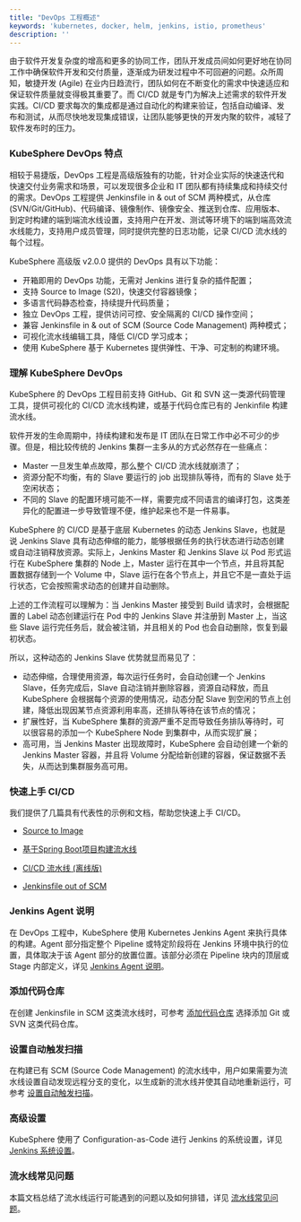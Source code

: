 ```yaml
---
title: "DevOps 工程概述"
keywords: 'kubernetes, docker, helm, jenkins, istio, prometheus'
description: ''
---
```


由于软件开发复杂度的增高和更多的协同工作，团队开发成员间如何更好地在协同工作中确保软件开发和交付质量，逐渐成为研发过程中不可回避的问题。众所周知，敏捷开发 (Agile) 在业内日趋流行，团队如何在不断变化的需求中快速适应和保证软件质量就变得极其重要了。而 CI/CD 就是专门为解决上述需求的软件开发实践。CI/CD 要求每次的集成都是通过自动化的构建来验证，包括自动编译、发布和测试，从而尽快地发现集成错误，让团队能够更快的开发内聚的软件，减轻了软件发布时的压力。

### KubeSphere DevOps 特点

相较于易捷版，DevOps 工程是高级版独有的功能，针对企业实际的快速迭代和快速交付业务需求和场景，可以发现很多企业和 IT 团队都有持续集成和持续交付的需求。DevOps 工程提供 Jenkinsfile in & out of SCM 两种模式，从仓库 (SVN/Git/GitHub)、代码编译、镜像制作、镜像安全、推送到仓库、应用版本、到定时构建的端到端流水线设置，支持用户在开发、测试等环境下的端到端高效流水线能力，支持用户成员管理，同时提供完整的日志功能，记录 CI/CD 流水线的每个过程。


KubeSphere 高级版 v2.0.0 提供的 DevOps 具有以下功能：


- 开箱即用的 DevOps 功能，无需对 Jenkins 进行复杂的插件配置；
- 支持 Source to Image (S2I)，快速交付容器镜像；
- 多语言代码静态检查，持续提升代码质量；
- 独立 DevOps 工程，提供访问可控、安全隔离的 CI/CD 操作空间；
- 兼容 Jenkinsfile in & out of SCM (Source Code Management) 两种模式；
- 可视化流水线编辑工具，降低 CI/CD 学习成本；
- 使用 KubeSphere 基于 Kubernetes 提供弹性、干净、可定制的构建环境。

### 理解 KubeSphere DevOps

KubeSphere 的 DevOps 工程目前支持 GitHub、Git 和 SVN 这一类源代码管理工具，提供可视化的 CI/CD 流水线构建，或基于代码仓库已有的 Jenkinfile 构建流水线。

软件开发的生命周期中，持续构建和发布是 IT 团队在日常工作中必不可少的步骤。但是，相比较传统的 Jenkins 集群一主多从的方式必然存在一些痛点：

- Master 一旦发生单点故障，那么整个 CI/CD 流水线就崩溃了；
- 资源分配不均衡，有的 Slave 要运行的 job 出现排队等待，而有的 Slave 处于空闲状态；
- 不同的 Slave 的配置环境可能不一样，需要完成不同语言的编译打包，这类差异化的配置进一步导致管理不便，维护起来也不是一件易事。

KubeSphere 的 CI/CD 是基于底层 Kubernetes 的动态 Jenkins Slave，也就是说 Jenkins Slave 具有动态伸缩的能力，能够根据任务的执行状态进行动态创建或自动注销释放资源。实际上，Jenkins Master 和 Jenkins Slave 以 Pod 形式运行在 KubeSphere 集群的 Node 上，Master 运行在其中一个节点，并且将其配置数据存储到一个 Volume 中，Slave 运行在各个节点上，并且它不是一直处于运行状态，它会按照需求动态的创建并自动删除。

上述的工作流程可以理解为：当 Jenkins Master 接受到 Build 请求时，会根据配置的 Label 动态创建运行在 Pod 中的 Jenkins Slave 并注册到 Master 上，当这些 Slave 运行完任务后，就会被注销，并且相关的 Pod 也会自动删除，恢复到最初状态。

所以，这种动态的 Jenkins Slave 优势就显而易见了：

- 动态伸缩，合理使用资源，每次运行任务时，会自动创建一个 Jenkins Slave，任务完成后，Slave 自动注销并删除容器，资源自动释放，而且 KubeSphere 会根据每个资源的使用情况，动态分配 Slave 到空闲的节点上创建，降低出现因某节点资源利用率高，还排队等待在该节点的情况；
- 扩展性好，当 KubeSphere 集群的资源严重不足而导致任务排队等待时，可以很容易的添加一个 KubeSphere Node 到集群中，从而实现扩展；
- 高可用，当 Jenkins Master 出现故障时，KubeSphere 会自动创建一个新的 Jenkins Master 容器，并且将 Volume 分配给新创建的容器，保证数据不丢失，从而达到集群服务高可用。

### 快速上手 CI/CD

我们提供了几篇具有代表性的示例和文档，帮助您快速上手 CI/CD。

- [Source to Image](../../quick-start/source-to-image/)

- [基于Spring Boot项目构建流水线](../../quick-start/devops-online)

- [CI/CD 流水线 (离线版)](../../quick-start/devops-online)

- [Jenkinsfile out of SCM](../../quick-start/jenkinsfile-out-of-scm)


### Jenkins Agent 说明

在 DevOps 工程中，KubeSphere 使用 Kubernetes Jenkins Agent 来执行具体的构建。Agent 部分指定整个 Pipeline 或特定阶段将在 Jenkins 环境中执行的位置，具体取决于该 Agent 部分的放置位置。该部分必须在 Pipeline 块内的顶层或 Stage 内部定义，详见 [Jenkins Agent 说明](../jenkins-agent)。

### 添加代码仓库

在创建 Jenkinsfile in SCM 这类流水线时，可参考 [添加代码仓库](../add-scm) 选择添加 Git 或 SVN 这类代码仓库。

### 设置自动触发扫描

在构建已有 SCM (Source Code Management) 的流水线中，用户如果需要为流水线设置自动发现远程分支的变化，以生成新的流水线并使其自动地重新运行，可参考 [设置自动触发扫描](../auto-trigger)。

### 高级设置

KubeSphere 使用了 Configuration-as-Code 进行 Jenkins 的系统设置，详见 [Jenkins 系统设置](../../devops/jenkins-setting)。

### 流水线常见问题

本篇文档总结了流水线运行可能遇到的问题以及如何排错，详见 [流水线常见问题](../devops-faq)。





